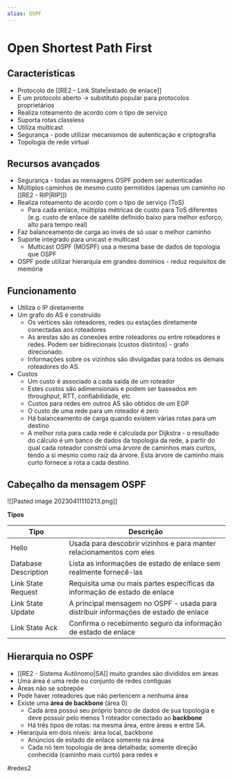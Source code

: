 ```yaml
---
alias: OSPF
---
```



# Open Shortest Path First

## Características

- Protocolo de [[RE2 - Link State|estado de enlace]]
- É um protocolo aberto -> substituto popular para protocolos proprietários
- Realiza roteamento de acordo com o tipo de serviço
- Suporta rotas classless
- Utiliza multicast
- Segurança - pode utilizar mecanismos de autenticação e criptografia
- Topologia de rede virtual

## Recursos avançados

- Segurança - todas as mensagens OSPF podem ser autenticadas
- Múltiplos caminhos de mesmo custo permitidos (apenas um caminho no [[RE2 - RIP|RIP]])
- Realiza roteamento de acordo com o tipo de serviço (ToS)
	- Para cada enlace, múltiplas métricas de custo para ToS diferentes (e.g. custo de enlace de satélite definido baixo para melhor esforço, alto para tempo real)
- Faz balanceamento de carga ao invés de só usar o melhor caminho
- Suporte integrado para unicast e multicast
	- Multicast OSPF (MOSPF) usa a mesma base de dados de topologia que OSPF
- OSPF pode utilizar hierarquia em grandes domínios - reduz requisitos de memória

## Funcionamento

- Utiliza o IP diretamente
- Um grafo do AS é construído
	- Os vértices são roteadores, redes ou estações diretamente conectadas aos roteadores
	- As arestas são as conexões entre roteadores ou entre roteadores e redes. Podem ser bidirecionais (custos distintos) - grafo direcionado.
	- Informações sobre os vizinhos são divulgadas para todos os demais roteadores do AS.
- Custos
	- Um custo é associado a cada saída de um roteador
	- Estes custos são adimensionais e podem ser baseados em throughput, RTT, confiabilidade, etc
	- Custos para redes em outros AS são obtidos de um  EGP
	- O custo de uma rede para um roteador é zero
	- Há balanceamento de carga quando existem várias rotas para um destino
	- A melhor rota para cada rede é calculada por Dijkstra - o resultado do cálculo é um banco de dados da topologia da rede, a partir do qual cada roteador constrói uma árvore de caminhos mais curtos, tendo a si mesmo como raiz da árvore. Esta árvore de caminho mais curto fornece a rota a cada destino.

## Cabeçalho da mensagem OSPF

![[Pasted image 20230411110213.png]]

**Tipos**

| Tipo                 | Descrição                                                                            |
| -------------------- | ------------------------------------------------------------------------------------ |
| Hello                | Usada para descobrir vizinhos e para manter relacionamentos com eles                 |
| Database Description | Lista as informações de estado de enlace sem realmente fornecê-las                   |
| Link State Request   | Requisita uma ou mais partes específicas da informação de estado de enlace           |
| Link State Update    | A principal mensagem no OSPF - usada para distribuir informações de estado de enlace |
| Link State Ack       | Confirma o recebimento seguro da informação de estado de enlace                                                                                     |

## Hierarquia no OSPF

- [[RE2 - Sistema Autônomo|SA]] muito grandes são divididos em áreas
- Uma área é uma rede ou conjunto de redes contíguas
- Áreas não se sobrepõe
- Pode haver roteadores que não pertencem a nenhuma área
- Existe uma **área de backbone** (área 0)
	- Cada área possui seu próprio banco de dados de sua topologia e deve possuir pelo menos 1 roteador conectado ao **backbone**
	- Há três tipos de rotas: na mesma área, entre áreas e entre SA.
- Hierarquia em dois níveis: área local, backbone
	- Anúncios de estado de enlace somente na área
	- Cada nó tem topologia de área detalhada; somente direção conhecida (caminho mais curto) para redes e

#redes2

